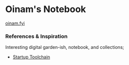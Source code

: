 # Oinam's Notebook

[oinam.fyi](https://oinam.fyi/)

### References & Inspiration

Interesting digital garden-ish, notebook, and collections;

- [Startup Toolchain](https://startuptoolchain.com)